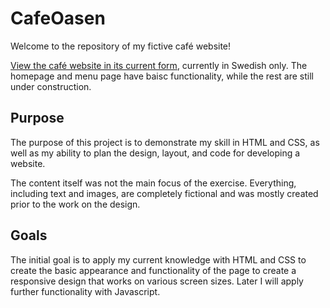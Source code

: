 # CafeOasen


Welcome to the repository of my fictive café website!

[View the café website in its current form](https://elmwall.github.io/CafeOasen/), currently in Swedish only. The homepage and menu page have baisc functionality, while the rest are still under construction.

## Purpose

The purpose of this project is to demonstrate my skill in HTML and CSS, as well as my ability to plan the design, layout, and code for developing a website. 

The content itself was not the main focus of the exercise. Everything, including text and images, are completely fictional and was mostly created prior to the work on the design.

## Goals

The initial goal is to apply my current knowledge with HTML and CSS to create the basic appearance and functionality of the page to create a responsive design that works on various screen sizes. Later I will apply further functionality with Javascript.


